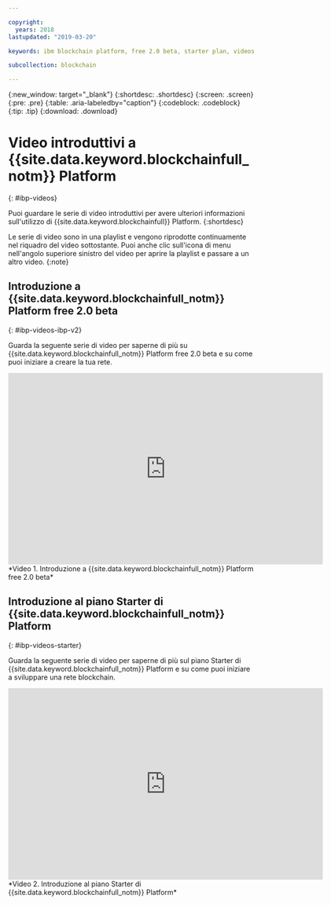 ```yaml
---

copyright:
  years: 2018
lastupdated: "2019-03-20"

keywords: ibm blockchain platform, free 2.0 beta, starter plan, videos, getting started

subcollection: blockchain

---
```


{:new_window: target="_blank"}
{:shortdesc: .shortdesc}
{:screen: .screen}
{:pre: .pre}
{:table: .aria-labeledby="caption"}
{:codeblock: .codeblock}
{:tip: .tip}
{:download: .download}


# Video introduttivi a {{site.data.keyword.blockchainfull_notm}} Platform
{: #ibp-videos}

Puoi guardare le serie di video introduttivi per avere ulteriori informazioni sull'utilizzo di {{site.data.keyword.blockchainfull}} Platform.
{:shortdesc}

Le serie di video sono in una playlist e vengono riprodotte continuamente nel riquadro del video sottostante. Puoi anche clic sull'icona di menu nell'angolo superiore sinistro del video per aprire la playlist e passare a un altro video.
{:note}

## Introduzione a {{site.data.keyword.blockchainfull_notm}} Platform free 2.0 beta
{: #ibp-videos-ibp-v2}

Guarda la seguente serie di video per saperne di più su {{site.data.keyword.blockchainfull_notm}} Platform free 2.0 beta e su come puoi iniziare a creare la tua rete.

<iframe class="embed-responsive-item" id="youtubeplayer" title="Video del piano Starter" type="text/html" width="640" height="390" src="https://www.youtube.com/embed?listType=playlist&list=PL7LSy0eQMvjtIJkNRCJZC7mGfB5K49lrX" frameborder="0" webkitallowfullscreen mozallowfullscreen allowfullscreen> </iframe>
*Video 1. Introduzione a {{site.data.keyword.blockchainfull_notm}} Platform free 2.0 beta*

## Introduzione al piano Starter di {{site.data.keyword.blockchainfull_notm}} Platform
{: #ibp-videos-starter}

Guarda la seguente serie di video per saperne di più sul piano Starter di {{site.data.keyword.blockchainfull_notm}} Platform e su come puoi iniziare a sviluppare una rete blockchain.

<iframe class="embed-responsive-item" id="youtubeplayer" title="Video del piano Starter" type="text/html" width="640" height="390" src="https://www.youtube.com/embed?listType=playlist&list=PL7LSy0eQMvjvBdal2mm74JlcNGMXYSGOe" frameborder="0" webkitallowfullscreen mozallowfullscreen allowfullscreen> </iframe>
*Video 2. Introduzione al piano Starter di {{site.data.keyword.blockchainfull_notm}} Platform*

